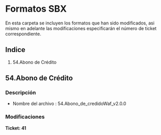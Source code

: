 # Formatos SBX
En esta carpeta se incluyen los formatos que han sido modificados, asi mismo en adelante las modificaciones especificarán el número de ticket correspondiente.
## Indice
1. 54.Abono de Crédito
## 54.Abono de Crédito
### Descripción
+ Nombre del archivo : 54.Abono_de_credidoWaf_v2.0.0
### Modificaciones
**Ticket: 41**
